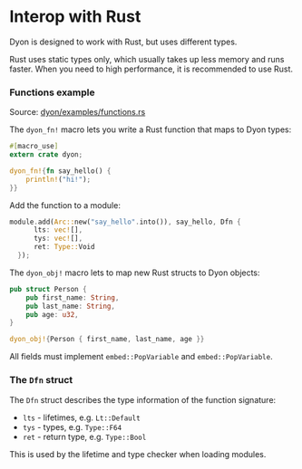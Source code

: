 # Interop with Rust

Dyon is designed to work with Rust, but uses different types.

Rust uses static types only, which usually takes up less memory and runs faster.
When you need to high performance, it is recommended to use Rust.

### Functions example

Source: [dyon/examples/functions.rs](https://github.com/PistonDevelopers/dyon/blob/master/examples/functions.rs)

The `dyon_fn!` macro lets you write a Rust function that maps to Dyon types:

```rust
#[macro_use]
extern crate dyon;

dyon_fn!{fn say_hello() {
    println!("hi!");
}}
```

Add the function to a module:

```rust
module.add(Arc::new("say_hello".into()), say_hello, Dfn {
      lts: vec![],
      tys: vec![],
      ret: Type::Void
  });
```

The `dyon_obj!` macro lets to map new Rust structs to Dyon objects:

```rust
pub struct Person {
    pub first_name: String,
    pub last_name: String,
    pub age: u32,
}

dyon_obj!{Person { first_name, last_name, age }}
```

All fields must implement `embed::PopVariable` and `embed::PopVariable`.

### The `Dfn` struct

The `Dfn` struct describes the type information of the function signature:

- `lts` - lifetimes, e.g. `Lt::Default`
- `tys` - types, e.g. `Type::F64`
- `ret` - return type, e.g. `Type::Bool`

This is used by the lifetime and type checker when loading modules.
